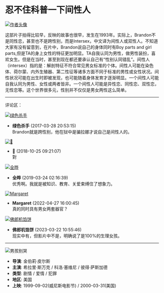 # 忍不住科普一下间性人

[![作者头像](https://img9.doubanio.com/icon/u71891129-5.jpg)](https://www.douban.com/people/71891129/)

这部片子拍得比较早，反映的故事也很早，发生在1993年。实际上，Brandon不是同性恋，甚至也不是跨性别，而是Intersex，中文译为间性人或双性人。不知道大家有没有留意到，在片中，Brandon说自己的身体同时有Boy parts and girl parts,但是TA的身上女性的特征更加明显。TA自我认同为男性，做男性装扮，喜欢女生。但是在当时，甚至到现在都还要承认自己有“性别认同错乱”。间性人（intersex）指的是：解剖特征不符合常见男女标准的个体。间性人可能在染色体、荷尔蒙、内外生殖器、第二性征等诸多方面不同于标准的男性或女性状况。间性状况可能在出生时即被发现，也可能随着身体发育才逐渐明显。一个间性人可能自我认同为男性、女性或两者皆非。一个间性人可能是异性恋、同性恋、双性恋，无性恋等。这个世界很多元，性别并不仅仅是男女两性这么简单。

---

评论区：

[![绿色杀手](https://img1.doubanio.com/icon/up159518831-20.jpg)](https://www.douban.com/people/159518831/ "绿色杀手")
- **绿色杀手** (2017-03-28 20:53:15)  
  Brandon就是跨性别，他在狱中是骗拉娜才说自己是间性人的。

[![🌹](https://img2.doubanio.com/icon/up156885657-11.jpg)](https://www.douban.com/people/156885657/ "🌹")
- **🌹** (2018-10-25 09:21:07)  
  對

[![全晔](https://img3.doubanio.com/icon/up145955080-3.jpg)](https://www.douban.com/people/145955080/ "全晔")
- **全晔** (2019-03-24 02:16:39)  
  优秀啊。我就是被知识、教育、关爱束缚住了想象力。
  
[![Margaret](https://img9.doubanio.com/icon/up120519210-4.jpg)](https://www.douban.com/people/120519210/ "Margaret")
- **Margaret** (2022-04-27 16:00:45)  
  真的同时具有男女两套器官？

[![佛郎机馅饼](https://img9.doubanio.com/icon/up161503735-6.jpg)](https://www.douban.com/people/161503735/ "佛郎机馅饼")
- **佛郎机馅饼** (2023-03-22 10:55:46)  
  现实中有，但影片中不是，明确说了是100%的生理女孩。

---

![男孩别哭](https://img9.doubanio.com/view/photo/s_ratio_poster/public/p2167014595.webp)

- **导演**: 金伯莉·皮尔斯  
- **主演**: 希拉里·斯万克 / 科洛·塞维尼 / 彼得·萨斯加德  
- **类型**: 剧情 / 爱情 / 犯罪  
- **地区**: 美国  
- **上映**: 1999-09-02(威尼斯电影节) / 2000-03-31(美国)